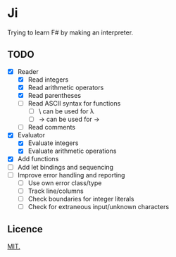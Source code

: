 # Ji

Trying to learn F# by making an interpreter.

## TODO

- [x] Reader
  - [x] Read integers
  - [x] Read arithmetic operators
  - [x] Read parentheses
  - [ ] Read ASCII syntax for functions
    - [ ] \ can be used for λ
    - [ ] -> can be used for →
  - [ ] Read comments
- [x] Evaluator
  - [x] Evaluate integers
  - [x] Evaluate arithmetic operations
- [x] Add functions
- [ ] Add let bindings and sequencing
- [ ] Improve error handling and reporting
  - [ ] Use own error class/type
  - [ ] Track line/columns
  - [ ] Check boundaries for integer literals
  - [ ] Check for extraneous input/unknown characters

## Licence

[MIT.](LICENSE.txt)
